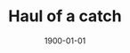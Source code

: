 ---
title: Haul of a catch
date: 1900-01-01
# description: Ea vis perpetua complectitur, te nec molestiae adversarium. Corpora nominati mediocritatem te sea, no purto periculis mei. Ut nec quod intellegat, ut tation quaeque vim. His vocent appetere ut, duo in choro instructior.
thumb: /assets/images/blog--ross-scroble-blue-fish.jpg
image: /assets/images/blog--ross-scroble-blue-fish.jpg
# angler-name: Ross Scroble
# angler-links: 
#     website: a-url-goes-here
#     twitter: a-url-goes-here
#     facebook: a-url-goes-here
#     instagram: a-url-goes-here
#     pinterest: a-url-goes-here

# reel-type: spinning
# reel-series: 800

# location: Someplace, United States
# fish: Some Big Fish
# fish-length: 49 in.
# fish-weight: 78 lbs.
---